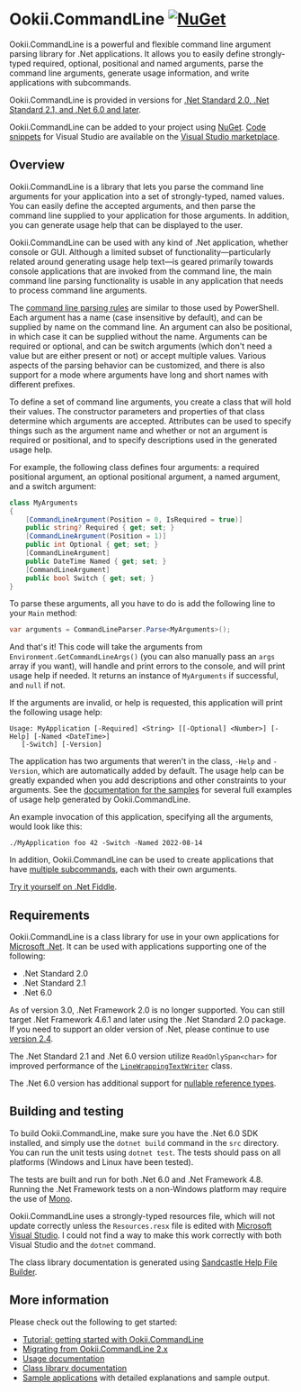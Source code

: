 # Ookii.CommandLine [![NuGet](https://img.shields.io/nuget/v/Ookii.CommandLine)](https://www.nuget.org/packages/Ookii.CommandLine/)

Ookii.CommandLine is a powerful and flexible command line argument parsing library for .Net
applications. It allows you to easily define strongly-typed required, optional, positional and named
arguments, parse the command line arguments, generate usage information, and write applications with
subcommands.

Ookii.CommandLine is provided in versions for [.Net Standard 2.0, .Net Standard 2.1, and .Net 6.0
and later](#requirements).

Ookii.CommandLine can be added to your project using [NuGet](https://nuget.org/packages/Ookii.CommandLine).
[Code snippets](docs/Code%20Snippets.md) for Visual Studio are available on the
[Visual Studio marketplace](https://www.ookii.org/Link/CommandLineSnippets).

## Overview

Ookii.CommandLine is a library that lets you parse the command line arguments for your application
into a set of strongly-typed, named values. You can easily define the accepted arguments, and then
parse the command line supplied to your application for those arguments. In addition, you can
generate usage help that can be displayed to the user.

Ookii.CommandLine can be used with any kind of .Net application, whether console or GUI. Although a
limited subset of functionality—particularly related around generating usage help text—is geared
primarily towards console applications that are invoked from the command line, the main command line
parsing functionality is usable in any application that needs to process command line arguments.

The [command line parsing rules](docs/Arguments.md) are similar to those used by PowerShell. Each
argument has a name (case insensitive by default), and can be supplied by name on the command line.
An argument can also be positional, in which case it can be supplied without the name. Arguments can
be required or optional, and can be switch arguments (which don't need a value but are either
present or not) or accept multiple values. Various aspects of the parsing behavior can be
customized, and there is also support for a mode where arguments have long and short names with
different prefixes.

To define a set of command line arguments, you create a class that will hold their values. The
constructor parameters and properties of that class determine which arguments are accepted.
Attributes can be used to specify things such as the argument name and whether or not an argument is
required or positional, and to specify descriptions used in the generated usage help.

For example, the following class defines four arguments: a required positional argument, an optional
positional argument, a named argument, and a switch argument:

```csharp
class MyArguments
{
    [CommandLineArgument(Position = 0, IsRequired = true)]
    public string? Required { get; set; }
    [CommandLineArgument(Position = 1)]
    public int Optional { get; set; }
    [CommandLineArgument]
    public DateTime Named { get; set; }
    [CommandLineArgument]
    public bool Switch { get; set; }
}
```

To parse these arguments, all you have to do is add the following line to your `Main` method:

```csharp
var arguments = CommandLineParser.Parse<MyArguments>();
```

And that's it! This code will take the arguments from `Environment.GetCommandLineArgs()` (you can
also manually pass an `args` array if you want), will handle and print errors to the console, and
will print usage help if needed. It returns an instance of `MyArguments` if successful, and `null`
if not.

If the arguments are invalid, or help is requested, this application will print the following usage
help:

```text
Usage: MyApplication [-Required] <String> [[-Optional] <Number>] [-Help] [-Named <DateTime>]
   [-Switch] [-Version]
```

The application has two arguments that weren't in the class, `-Help` and `-Version`, which are
automatically added by default. The usage help can be greatly expanded when you add descriptions and
other constraints to your arguments. See the [documentation for the samples](src/Samples) for
several full examples of usage help generated by Ookii.CommandLine.

An example invocation of this application, specifying all the arguments, would look like this:

```text
./MyApplication foo 42 -Switch -Named 2022-08-14
```

In addition, Ookii.CommandLine can be used to create applications that have [multiple subcommands](docs/Subcommands.md),
each with their own arguments.

[Try it yourself on .Net Fiddle](https://dotnetfiddle.net/fgLvSl).

## Requirements

Ookii.CommandLine is a class library for use in your own applications for [Microsoft
.Net](https://dotnet.microsoft.com/). It can be used with applications supporting one of the
following:

- .Net Standard 2.0
- .Net Standard 2.1
- .Net 6.0

As of version 3.0, .Net Framework 2.0 is no longer supported. You can still target .Net Framework
4.6.1 and later using the .Net Standard 2.0 package. If you need to support an older version of
.Net, please continue to use [version 2.4](https://github.com/SvenGroot/ookii.commandline/releases/tag/v2.4).

The .Net Standard 2.1 and .Net 6.0 version utilize `ReadOnlySpan<char>` for improved performance of
the [`LineWrappingTextWriter`](docs/Utilities.md) class.

The .Net 6.0 version has additional support for [nullable reference types](docs/Arguments.md#arguments-with-non-nullable-types).

## Building and testing

To build Ookii.CommandLine, make sure you have the .Net 6.0 SDK installed, and simply use the
`dotnet build` command in the `src` directory. You can run the unit tests using `dotnet test`. The
tests should pass on all platforms (Windows and Linux have been tested).

The tests are built and run for both .Net 6.0 and .Net Framework 4.8. Running the .Net Framework
tests on a non-Windows platform may require the use of [Mono](https://www.mono-project.com/).

Ookii.CommandLine uses a strongly-typed resources file, which will not update correctly unless the
`Resources.resx` file is edited with [Microsoft Visual Studio](https://visualstudio.microsoft.com/).
I could not find a way to make this work correctly with both Visual Studio and the `dotnet` command.

The class library documentation is generated using [Sandcastle Help File Builder](https://github.com/EWSoftware/SHFB).

## More information

Please check out the following to get started:

- [Tutorial: getting started with Ookii.CommandLine](docs/Tutorial.md)
- [Migrating from Ookii.CommandLine 2.x](docs/Migrating.md)
- [Usage documentation](docs/Documentation.md)
- [Class library documentation](https://www.ookii.org/Link/CommandLineDoc)
- [Sample applications](src/Samples) with detailed explanations and sample output.
